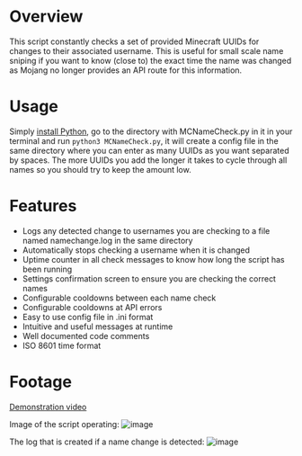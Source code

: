 # Overview

This script constantly checks a set of provided Minecraft UUIDs for changes to their associated username. This is useful for small scale name sniping if you want to know (close to) the exact time the name was changed as Mojang no longer provides an API route for this information.

# Usage
Simply [install Python](https://www.python.org/downloads/), go to the directory with MCNameCheck.py in it in your terminal and run `python3 MCNameCheck.py`, it will create a config file in the same directory where you can enter as many UUIDs as you want separated by spaces. The more UUIDs you add the longer it takes to cycle through all names so you should try to keep the amount low.

# Features
- Logs any detected change to usernames you are checking to a file named namechange.log in the same directory
- Automatically stops checking a username when it is changed
- Uptime counter in all check messages to know how long the script has been running
- Settings confirmation screen to ensure you are checking the correct names
- Configurable cooldowns between each name check
- Configurable cooldowns at API errors
- Easy to use config file in .ini format
- Intuitive and useful messages at runtime
- Well documented code comments
- ISO 8601 time format


# Footage
[Demonstration video](https://www.youtube.com/watch?v=f99nugP4pf8)

Image of the script operating:
![image](https://user-images.githubusercontent.com/49851457/210899408-c7b7d75f-b69d-4176-a817-f088ab97b255.png)

The log that is created if a name change is detected:
![image](https://user-images.githubusercontent.com/49851457/210899259-7915c829-6861-409a-a93f-93a9681c8f48.png)
